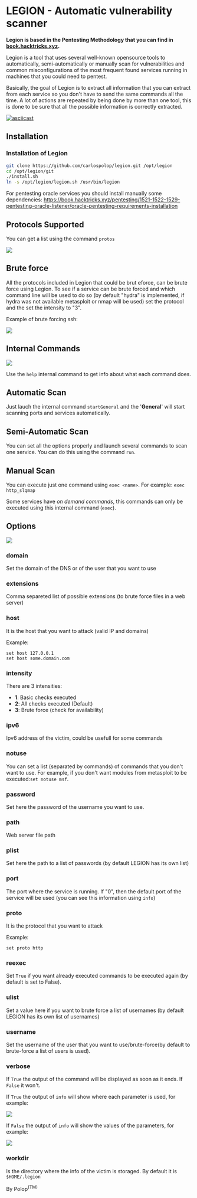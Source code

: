 # LEGION - Automatic vulnerability scanner

**Legion is based in the Pentesting Methodology that you can find in [book.hacktricks.xyz](https://book.hacktricks.xyz/pentesting-methodology).**

Legion is a tool that uses several well-known opensource tools to automatically, semi-automatically or manually scan for vulnerabilities and common misconfigurations of the most frequent found services running in machines that you could need to pentest.

Basically, the goal of Legion is to extract all information that you can extract from each service so you don't have to send the same commands all the time.
A lot of actions are repeated by being done by more than one tool, this is done to be sure that all the possible information is correctly extracted.

[![asciicast](https://asciinema.org/a/250539.png)](https://asciinema.org/a/250539)

## Installation

### Installation of Legion

```sh
git clone https://github.com/carlospolop/legion.git /opt/legion
cd /opt/legion/git
./install.sh
ln -s /opt/legion/legion.sh /usr/bin/legion
```

For pentesting oracle services you should install manually some dependencies:
https://book.hacktricks.xyz/pentesting/1521-1522-1529-pentesting-oracle-listener/oracle-pentesting-requirements-installation


## Protocols Supported

You can get a list using the command `protos`

![](https://github.com/carlospolop/legion/blob/master/images/legion-protos.png)

## Brute force
All the protocols included in Legion that could be brut eforce, can be brute force using Legion. To see if a service can be brute forced and which command line will be used to do so (by default "hydra" is implemented, if hydra was not available metasploit or nmap will be used) set the protocol and the set the intensity to "3".

Example of brute forcing ssh:

![](https://github.com/carlospolop/legion/blob/master/images/legion-brute.png)

## Internal Commands

![](https://github.com/carlospolop/legion/blob/master/images/internal-commands.png)

Use the `help` internal command to get info about what each command does.

## Automatic Scan

Just lauch the internal command `startGeneral` and the '**General**' will start scanning ports and services automatically.

## Semi-Automatic Scan

You can set all the options properly and launch several commands to scan one service. You can do this using the command `run`.

## Manual Scan

You can execute just one command using `exec <name>`. For example: `exec http_slqmap`

Some services have *on demand commands*, this commands can only be executed using this internal command (`exec`).

## Options

![](https://github.com/carlospolop/legion/blob/master/images/legion-options.png)

### domain

Set the domain of the DNS or of the user that you want to use

### extensions

Comma separeted list of possible extensions (to brute force files in a web server)

### host

It is the host that you want to attack (valid IP and domains)

Example:
```
set host 127.0.0.1
set host some.domain.com
```

### intensity

There are 3 intensities:
- **1**: Basic checks executed
- **2**: All checks executed (Default)
- **3**: Brute force (check for availability)

### ipv6

Ipv6 address of the victim, could be usefull for some commands

### notuse

You can set a list (separated by commands) of commands that you don't want to use. For example, if you don't want modules from metasploit to be executed:`set notuse msf`.

### password

Set here the password of the username you want to use.

### path

Web server file path

### plist

Set here the path to a list of passwords (by default LEGION has its own list)

### port

The port where the service is running. If "0", then the default port of the service will be used (you can see this information using `info`)

### proto

It is the protocol that you want to attack

Example: 
```
set proto http
```

### reexec

Set `True` if you want already executed commands to be executed again (by default is set to False).

### ulist

Set a value here if you want to brute force a list of usernames (by default LEGION has its own list of usernames)

### username

Set the username of the user that you want to use/brute-force(by default to brute-force a list of users is used).


### verbose

If `True` the output of the command will be displayed as soon as it ends. If `False` it won't.

If `True` the output of `info` will show where each parameter is used, for example:

![](https://github.com/carlospolop/legion/blob/master/images/info-verbose-true.png)

If `False` the output of `info` will show the values of the parameters, for example:

![](https://github.com/carlospolop/legion/blob/master/images/info-verbose-false.png)

### workdir

Is the directory where the info of the victim is storaged. By default it is `$HOME/.legion`


By Polop<sup>(TM)</sup>
